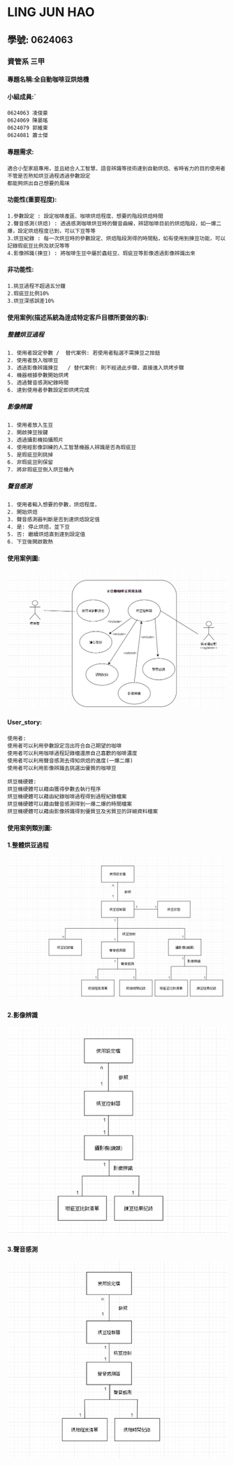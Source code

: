 # LING JUN HAO

## 學號: 0624063

### 資管系 三甲

#### 專題名稱:全自動咖啡豆烘焙機


#### 小組成員:`
```
0624063 凌俊豪
0624069 陳晏瑤
0624079 郭維東
0624081 蕭士傑
```
#### 專題需求:
```
適合小型家庭專用，並且結合人工智慧、語音辨識等技術達到自動烘焙、省時省力的目的使用者不管是否熟知烘豆過程透過參數設定
都能夠烘出自己想要的風味
```

#### 功能性(重要程度):
```
1.參數設定 : 設定咖啡產區、咖啡烘焙程度、想要的階段烘焙時間
2.聲音感測(烘焙) : 透過感測咖啡烘豆時的聲音曲線，辨認咖啡目前的烘焙階段，如一爆二爆，設定烘焙程度已到，可以下豆等等
3.烘豆紀錄 : 每一次烘豆時的參數設定、烘焙階段測得的時間點，如有使用到揀豆功能，可以記錄瑕疵豆比例及狀況等等
4.影像辨識(揀豆) : 將咖啡生豆中屬於蟲蛀豆、瑕疵豆等影像透過影像辨識出來
```

#### 非功能性:
```
1.挑豆過程不超過五分鐘
2.瑕疵豆比例10%
3.烘豆深感誤差10%
```

#### 使用案例(描述系統為逹成特定客戶目標所要做的事):
##### 整體烘豆過程
```
1. 使用者設定參數 /  替代案例: 若使用者點選不需揀豆之按鈕
2. 使用者放入咖啡豆
3. 透過影像辨識揀豆   / 替代案例: 則不經過此步驟，直接進入烘烤步驟
4. 機器根據參數開始烘烤
5. 透過聲音感測紀錄時間
6. 達到使用者參數設定即烘烤完成
```
##### 影像辨識
```
1. 使用者放入生豆
2. 開啟揀豆按鍵
3. 透過攝影機拍攝照片
4. 使用經影像訓練的人工智慧機器人辨識是否為瑕疵豆
5. 是瑕疵豆則挑掉
6. 非瑕疵豆則保留
7. 將非瑕疵豆倒入烘豆機內
```
##### 聲音感測
```
1. 使用者輸入想要的參數，烘焙程度，
2. 開始烘焙
3. 聲音感測器判斷是否到達烘焙設定值
4. 是: 停止烘焙，並下豆
5. 否: 繼續烘焙直到達到設定值
6. 下豆後開啟散熱
```

#### 使用案例圖:
![Sqe](使用案例圖.PNG)

#### User_story:
```
使用者:
使用者可以利用參數設定泡出符合自己期望的咖啡
使用者可以利用咖啡過程記錄檔還原自己喜歡的咖啡濃度
使用者可以利用聲音感測去得知烘焙的進度(一爆二爆)
使用者可以利用影像辨識去挑選出優質的咖啡豆
```
```
烘豆機硬體:
烘豆機硬體可以藉由獲得參數去執行程序
烘豆機硬體可以藉由紀錄咖啡過程得到過程紀錄檔案
烘豆機硬體可以藉由聲音感測得到一爆二爆的時間檔案
烘豆機硬體可以藉由影像辨識得到優質豆及劣質豆的詳細資料檔案
```
#### 使用案例類別圖:
#### 1.整體烘豆過程
![Sqe](整體烘豆過程2.PNG)
#### 2.影像辨識
![Sqe](影像辨識.PNG)
#### 3.聲音感測
![Sqe](聲音感測.PNG)

